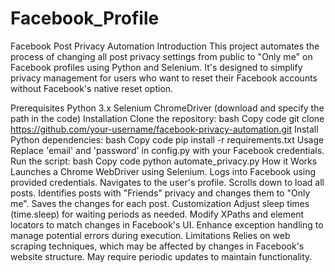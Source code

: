 # Facebook_Profile
Facebook Post Privacy Automation
Introduction
This project automates the process of changing all post privacy settings from public to "Only me" on Facebook profiles using Python and Selenium. It's designed to simplify privacy management for users who want to reset their Facebook accounts without Facebook's native reset option.

Prerequisites
Python 3.x
Selenium
ChromeDriver (download and specify the path in the code)
Installation
Clone the repository:
bash
Copy code
git clone https://github.com/your-username/facebook-privacy-automation.git
Install Python dependencies:
bash
Copy code
pip install -r requirements.txt
Usage
Replace 'email' and 'password' in config.py with your Facebook credentials.
Run the script:
bash
Copy code
python automate_privacy.py
How it Works
Launches a Chrome WebDriver using Selenium.
Logs into Facebook using provided credentials.
Navigates to the user's profile.
Scrolls down to load all posts.
Identifies posts with "Friends" privacy and changes them to "Only me".
Saves the changes for each post.
Customization
Adjust sleep times (time.sleep) for waiting periods as needed.
Modify XPaths and element locators to match changes in Facebook's UI.
Enhance exception handling to manage potential errors during execution.
Limitations
Relies on web scraping techniques, which may be affected by changes in Facebook's website structure.
May require periodic updates to maintain functionality.
